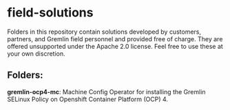 # field-solutions

Folders in this repository contain solutions developed by customers, partners, and Gremlin field personnel and provided free of charge. They are offered unsupported under the Apache 2.0 license. Feel free to use these at your own discretion.  

## Folders:

   **gremlin-ocp4-mc**: Machine Config Operator for installing the Gremlin SELinux Policy on Openshift Container Platform (OCP) 4.
